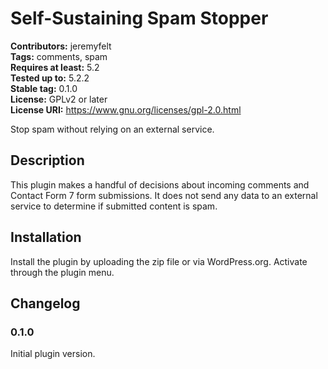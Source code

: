 # Self-Sustaining Spam Stopper #
**Contributors:** jeremyfelt  
**Tags:** comments, spam  
**Requires at least:** 5.2  
**Tested up to:** 5.2.2  
**Stable tag:** 0.1.0  
**License:** GPLv2 or later  
**License URI:** https://www.gnu.org/licenses/gpl-2.0.html  

Stop spam without relying on an external service.

## Description ##

This plugin makes a handful of decisions about incoming comments and Contact Form 7 form submissions. It does not send any data to an external service to determine if submitted content is spam.

## Installation ##

Install the plugin by uploading the zip file or via WordPress.org. Activate through the plugin menu.

## Changelog ##

### 0.1.0 ###
Initial plugin version.
